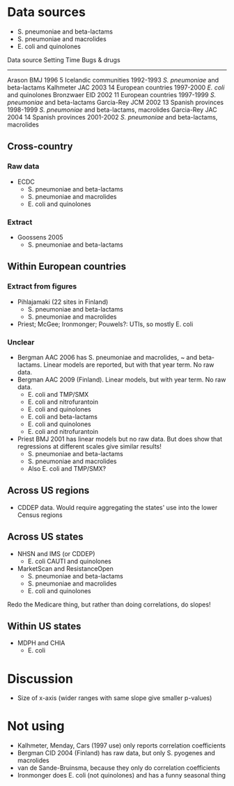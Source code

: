 # Data sources

- S. pneumoniae and beta-lactams
- S. pneumoniae and macrolides
- E. coli and quinolones


Data source         Setting                  Time      Bugs & drugs
-----------         -------                  ----      ------------
Arason BMJ 1996     5 Icelandic communities  1992-1993 *S. pneumoniae* and beta-lactams
Kalhmeter JAC 2003  14 European countries    1997-2000 *E. coli* and quinolones
Bronzwaer EID 2002  11 European countries    1997-1999 *S. pneumoniae* and beta-lactams
Garcia-Rey JCM 2002 13 Spanish provinces     1998-1999 *S. pneumoniae* and beta-lactams, macrolides
Garcia-Rey JAC 2004 14 Spanish provinces     2001-2002 *S. pneumoniae* and beta-lactams, macrolides

## Cross-country

### Raw data

- ECDC
    - S. pneumoniae and beta-lactams
    - S. pneumoniae and macrolides
    - E. coli and quinolones

### Extract

- Goossens 2005
    - S. pneumoniae and beta-lactams

## Within European countries

### Extract from figures

- Pihlajamaki (22 sites in Finland)
    - S. pneumoniae and beta-lactams
    - S. pneumoniae and macrolides
- Priest; McGee; Ironmonger; Pouwels?: UTIs, so mostly E. coli

### Unclear

- Bergman AAC 2006 has S. pneumoniae and macrolides, ~ and beta-lactams. Linear models are reported, but with that year term. No raw data.
- Bergman AAC 2009 (Finland). Linear models, but with year term. No raw data.
    - E. coli and TMP/SMX
    - E. coli and nitrofurantoin
    - E. coli and quinolones
    - E. coli and beta-lactams
    - E. coli and quinolones
    - E. coli and nitrofurantoin
- Priest BMJ 2001 has linear models but no raw data. But does show that regressions at different scales give similar results!
    - S. pneumoniae and beta-lactams
    - S. pneumoniae and macrolides
    - Also E. coli and TMP/SMX?

## Across US regions

- CDDEP data. Would require aggregating the states' use into the lower Census regions

## Across US states

- NHSN and IMS (or CDDEP)
    - E. coli CAUTI and quinolones
- MarketScan and ResistanceOpen
    - S. pneumoniae and beta-lactams
    - S. pneumoniae and macrolides
    - E. coli and quinolones

Redo the Medicare thing, but rather than doing correlations, do slopes!

## Within US states

- MDPH and CHIA
    - E. coli

# Discussion

- Size of x-axis (wider ranges with same slope give smaller p-values)

# Not using

- Kalhmeter, Menday, Cars (1997 use) only reports correlation coefficients
- Bergman CID 2004 (Finland) has raw data, but only S. pyogenes and macrolides
- van de Sande-Bruinsma, because they only do correlation coefficients
- Ironmonger does E. coli (not quinolones) and has a funny seasonal thing
